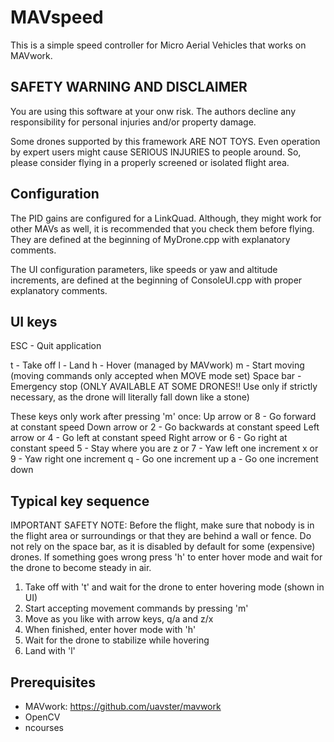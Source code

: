 MAVspeed
========
This is a simple speed controller for Micro Aerial Vehicles that works on MAVwork. 

SAFETY WARNING AND DISCLAIMER
-----------------------------
You are using this software at your onw risk. The authors decline any responsibility for personal injuries and/or property damage.

Some drones supported by this framework ARE NOT TOYS. Even operation by expert users might cause SERIOUS INJURIES to people around. So, please consider flying in a properly screened or isolated flight area.

Configuration
-------------
The PID gains are configured for a LinkQuad. Although, they might work for other MAVs as well, it is recommended that you check them before flying. They are defined at the beginning of MyDrone.cpp with explanatory comments.

The UI configuration parameters, like speeds or yaw and altitude increments, are defined at the beginning of ConsoleUI.cpp with proper explanatory comments.

UI keys
-------
ESC - Quit application

t - Take off
l - Land
h - Hover (managed by MAVwork)
m - Start moving (moving commands only accepted when MOVE mode set)
Space bar - Emergency stop (ONLY AVAILABLE AT SOME DRONES!! Use only if strictly necessary, as the drone will literally fall down like a stone)

These keys only work after pressing 'm' once:
Up arrow or 8 - Go forward at constant speed
Down arrow or 2 - Go backwards at constant speed
Left arrow or 4 - Go left at constant speed
Right arrow or 6 - Go right at constant speed
5 - Stay where you are
z or 7 - Yaw left one increment
x or 9 - Yaw right one increment
q - Go one increment up
a - Go one increment down

Typical key sequence
--------------------
IMPORTANT SAFETY NOTE: Before the flight, make sure that nobody is in the flight area or surroundings or that they are behind a wall or fence. Do not rely on the space bar, as it is disabled by default for some (expensive) drones. If something goes wrong press 'h' to enter hover mode and wait for the drone to become steady in air.

1. Take off with 't' and wait for the drone to enter hovering mode (shown in UI)
2. Start accepting movement commands by pressing 'm'
3. Move as you like with arrow keys, q/a and z/x
4. When finished, enter hover mode with 'h'
5. Wait for the drone to stabilize while hovering
6. Land with 'l'

Prerequisites
-------------
- MAVwork: https://github.com/uavster/mavwork
- OpenCV
- ncourses
